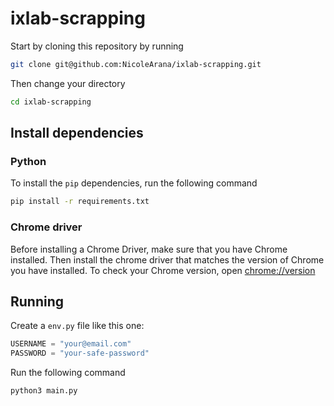 # ixlab-scrapping

Start by cloning this repository by running

```bash
git clone git@github.com:NicoleArana/ixlab-scrapping.git
```

Then change your directory

```bash
cd ixlab-scrapping
```

## Install dependencies

### Python

To install the `pip` dependencies, run the following command

```bash
pip install -r requirements.txt
```

### Chrome driver

Before installing a Chrome Driver, make sure that you have Chrome installed. Then install the chrome driver that matches the version of Chrome you have installed. To check your Chrome version, open [chrome://version](chrome://version)

## Running

Create a `env.py` file like this one:

```python
USERNAME = "your@email.com"
PASSWORD = "your-safe-password"
```

Run the following command

```bash
python3 main.py
```
